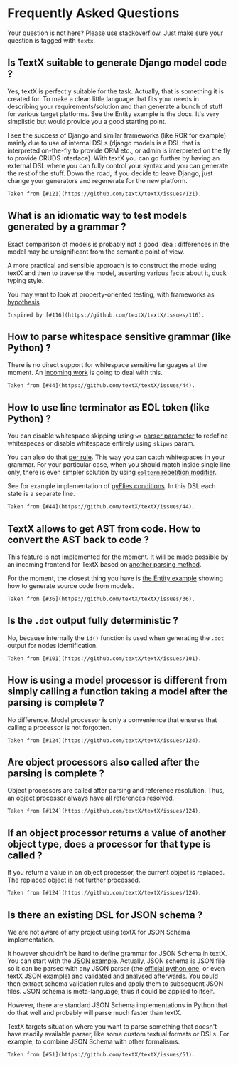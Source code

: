 # Frequently Asked Questions

Your question is not here? Please use
[stackoverflow](https://stackoverflow.com/questions/tagged/textx). Just make
sure your question is tagged with `textx`.


## Is TextX suitable to generate Django model code ?
Yes, textX is perfectly suitable for the task. Actually, that is something it is
created for. To make a clean little language that fits your needs in describing
your requirements/solution and than generate a bunch of stuff for various target
platforms. See the Entity example is the docs. It's very simplistic but would
provide you a good starting point.

I see the success of Django and similar frameworks (like ROR for example) mainly
due to use of internal DSLs (django models is a DSL that is interpreted
on-the-fly to provide ORM etc., or admin is interpreted on the fly to provide
CRUDS interface). With textX you can go further by having an external DSL where
you can fully control your syntax and you can generate the rest of the stuff.
Down the road, if you decide to leave Django, just change your generators and
regenerate for the new platform.

```admonish
Taken from [#121](https://github.com/textX/textX/issues/121).
```


## What is an idiomatic way to test models generated by a grammar ?
Exact comparison of models is probably not a good idea : differences in the
model may be unsignificant from the semantic point of view.

A more practical and sensible approach is to construct the model using textX and
then to traverse the model, asserting various facts about it, duck typing style.

You may want to look at property-oriented testing, with frameworks as
[hypothesis](https://hypothesis.works).

```admonish
Inspired by [#116](https://github.com/textX/textX/issues/116).
```


## How to parse whitespace sensitive grammar (like Python) ?
There is no direct support for whitespace sensitive languages at the moment. An
[incoming work](https://github.com/textX/textX/issues/15) is going to deal with
this.

```admonish
Taken from [#44](https://github.com/textX/textX/issues/44).
```


## How to use line terminator as EOL token (like Python) ?
You can disable whitespace skipping using `ws` [parser
parameter](http://textx.github.io/textX/parser_config/#whitespace-handling) to
redefine whitespaces or disable whitespace entirely using `skipws` param.

You can also do that [per
rule](http://textx.github.io/textX/grammar/#rule-modifiers). This way you can
catch whitespaces in your grammar. For your particular case, when you should
match inside single line only, there is even simpler solution by using
[`eolterm` repetition
modifier](http://textx.github.io/textX/grammar/#repetition-modifiers).

See for example implementation of [pyFlies
conditions](https://github.com/igordejanovic/pyFlies/blob/master/examples/Simon/Simon.pf).
In this DSL each state is a separate line.

```admonish
Taken from [#44](https://github.com/textX/textX/issues/44).
```


## TextX allows to get AST from code. How to convert the AST back to code ?
This feature is not implemented for the moment. It will be made possible by an
incoming frontend for TextX based on [another parsing
method](http://www.igordejanovic.net/2017/08/09/parglare-python-parser.html).

For the moment, the closest thing you have is [the Entity
example](https://github.com/textX/textX/tree/master/examples/Entity) showing how
to generate source code from models.

```admonish
Taken from [#36](https://github.com/textX/textX/issues/36).
```


## Is the `.dot` output fully deterministic ?
No, because internally the `id()` function is used when generating the `.dot`
output for nodes identification.

```admonish
Taken from [#101](https://github.com/textX/textX/issues/101).
```


## How is using a model processor is different from simply calling a function taking a model after the parsing is complete ?
No difference. Model processor is only a convenience that ensures that calling a
processor is not forgotten.

```admonish
Taken from [#124](https://github.com/textX/textX/issues/124).
```


## Are object processors also called after the parsing is complete ?
Object processors are called after parsing and reference resolution. Thus, an
object processor always have all references resolved.

```admonish
Taken from [#124](https://github.com/textX/textX/issues/124).
```


## If an object processor returns a value of another object type, does a processor for that type is called ?
If you return a value in an object processor, the current object is replaced.
The replaced object is not further processed.

```admonish
Taken from [#124](https://github.com/textX/textX/issues/124).
```


## Is there an existing DSL for JSON schema ?
We are not aware of any project using textX for JSON Schema implementation.

It however shouldn't be hard to define grammar for JSON Schema in textX. You can
start with the [JSON
example](https://github.com/textX/textX/tree/master/examples/json). Actually,
JSON schema is JSON file so it can be parsed with any JSON parser (the [official
python one](https://docs.python.org/3/library/json.html), or even textX JSON
example) and validated and analysed afterwards. You could then extract schema
validation rules and apply them to subsequent JSON files. JSON schema is
meta-language, thus it could be applied to itself.

However, there are standard JSON Schema implementations in Python that do that
well and probably will parse much faster than textX.

TextX targets situation where you want to parse something that doesn't have
readily available parser, like some custom textual formats or DSLs. For example,
to combine JSON Schema with other formalisms.

```admonish
Taken from [#51](https://github.com/textX/textX/issues/51).
```
